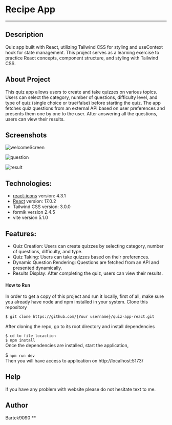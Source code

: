 # Recipe App

-------------------------
## Description
Quiz app built with React, utilizing Tailwind CSS for styling and useContext hook for state management. This project serves as a learning exercise to practice React concepts, component structure, and styling with Tailwind CSS.



## About Project 
This quiz app allows users to create and take quizzes on various topics. Users can select the category, number of questions, difficulty level, and type of quiz (single choice or true/false) before starting the quiz. The app fetches quiz questions from an external API based on user preferences and presents them one by one to the user. After answering all the questions, users can view their results.

## Screenshots

![welcomeScreen](https://github.com/Bartek9090/quiz-react/assets/80546803/236fb204-80ce-4c90-9559-c0306372483f)

![question](https://github.com/Bartek9090/quiz-react/assets/80546803/0c076730-dc0f-4d4e-99ad-855f1c068101)

![result](https://github.com/Bartek9090/quiz-react/assets/80546803/57a29190-514a-409d-8455-93b63adba153)




## Technologies:
* [react-icons](https://react-icons.github.io/react-icons/) version: 4.3.1
* [React](https://reactjs.org/) version: 17.0.2
* Tailwind CSS version: 3.0.0
* formik version 2.4.5
* vite version 5.1.0


## Features:
* Quiz Creation: Users can create quizzes by selecting category, number of questions, difficulty, and type.
* Quiz Taking: Users can take quizzes based on their preferences.
* Dynamic Question Rendering: Questions are fetched from an API and presented dynamically.
* Results Display: After completing the quiz, users can view their results.



#### How to Run
In order to get a copy of this project and run it locally, first of all, make sure you already have node and npm installed in your system.
Clone this repository

```bash
$ git clone https://github.com/{Your username}/quiz-app-react.git
```
After cloning the repo, go to its root directory and install dependencies

`$ cd to file locaction` </br>
`$ npm install` </br>
Once the dependencies are installed, start the application,

$ `npm run dev`</br>
Then you will have access to application on  http://localhost:5173/  

## Help
If you have any problem with website please do not hesitate text to me.

## Author
Bartek9090 
**

